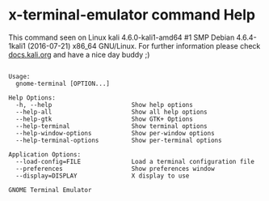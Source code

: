 # x-terminal-emulator command Help
 
 This command seen on Linux kali 4.6.0-kali1-amd64 #1 SMP Debian 4.6.4-1kali1 (2016-07-21) x86_64 GNU/Linux. For further information please check [docs.kali.org](docs.kali.org) and have a nice day buddy ;) 

~~~

Usage:
  gnome-terminal [OPTION...]

Help Options:
  -h, --help                      Show help options
  --help-all                      Show all help options
  --help-gtk                      Show GTK+ Options
  --help-terminal                 Show terminal options
  --help-window-options           Show per-window options
  --help-terminal-options         Show per-terminal options

Application Options:
  --load-config=FILE              Load a terminal configuration file
  --preferences                   Show preferences window
  --display=DISPLAY               X display to use

GNOME Terminal Emulator

~~~
